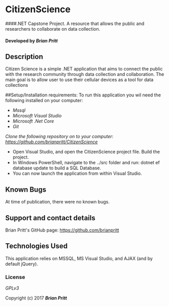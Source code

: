 # CitizenScience
####.NET Capstone Project. A resource that allows the public and researchers to collaborate on data collection.
#### Developed by _**Brian Pritt**_

## Description
Citizen Science is a simple .NET application that aims to connect the public with the research community through data collection and collaboration.
The main goal is to allow user to use their cellular devices as a tool for data collections

##Setup/Installation requirements:
To run this application you wil need the following installed on your computer:
* _Mssql_
* _Microsoft Visual Studio_
* _Microsoft .Net Core_
* _Git_

_Clone the following repository on to your computer: https://github.com/brianpritt/CitizenScience_
* Open Visual Studio, and open the CitizenScience project file.  Build the project.
* In Windows PowerShell, navigate to the ../src folder and run: dotnet ef database update to build a SQL Database.
* You can now launch the application from within Visual Studio.

## Known Bugs
At time of publication, there were no known bugs.

## Support and contact details
Brian Pritt's GitHub page: https://github.com/brianpritt
## Technologies Used

This application relies on MSSQL, MS Visual Studio, and AJAX (and by default jQuery).

### License

*GPLv3*

Copyright (c) 2017 **_Brian Pritt_**
